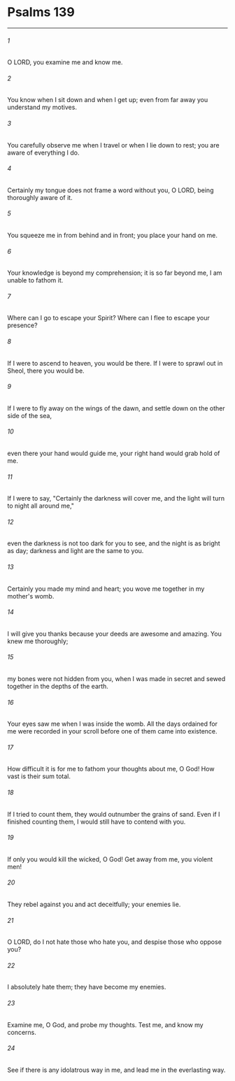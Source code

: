 # Psalms 139
***



###### 1 
O LORD, you examine me and know me. 

###### 2 
You know when I sit down and when I get up; even from far away you understand my motives. 

###### 3 
You carefully observe me when I travel or when I lie down to rest; you are aware of everything I do. 

###### 4 
Certainly my tongue does not frame a word without you, O LORD, being thoroughly aware of it. 

###### 5 
You squeeze me in from behind and in front; you place your hand on me. 

###### 6 
Your knowledge is beyond my comprehension; it is so far beyond me, I am unable to fathom it. 

###### 7 
Where can I go to escape your Spirit? Where can I flee to escape your presence? 

###### 8 
If I were to ascend to heaven, you would be there. If I were to sprawl out in Sheol, there you would be. 

###### 9 
If I were to fly away on the wings of the dawn, and settle down on the other side of the sea, 

###### 10 
even there your hand would guide me, your right hand would grab hold of me. 

###### 11 
If I were to say, "Certainly the darkness will cover me, and the light will turn to night all around me," 

###### 12 
even the darkness is not too dark for you to see, and the night is as bright as day; darkness and light are the same to you. 

###### 13 
Certainly you made my mind and heart; you wove me together in my mother's womb. 

###### 14 
I will give you thanks because your deeds are awesome and amazing. You knew me thoroughly; 

###### 15 
my bones were not hidden from you, when I was made in secret and sewed together in the depths of the earth. 

###### 16 
Your eyes saw me when I was inside the womb. All the days ordained for me were recorded in your scroll before one of them came into existence. 

###### 17 
How difficult it is for me to fathom your thoughts about me, O God! How vast is their sum total. 

###### 18 
If I tried to count them, they would outnumber the grains of sand. Even if I finished counting them, I would still have to contend with you. 

###### 19 
If only you would kill the wicked, O God! Get away from me, you violent men! 

###### 20 
They rebel against you and act deceitfully; your enemies lie. 

###### 21 
O LORD, do I not hate those who hate you, and despise those who oppose you? 

###### 22 
I absolutely hate them; they have become my enemies. 

###### 23 
Examine me, O God, and probe my thoughts. Test me, and know my concerns. 

###### 24 
See if there is any idolatrous way in me, and lead me in the everlasting way.

